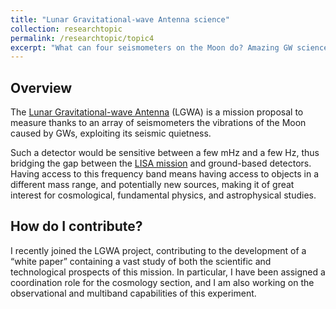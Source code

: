 ```yaml
---
title: "Lunar Gravitational-wave Antenna science"
collection: researchtopic
permalink: /researchtopic/topic4
excerpt: "What can four seismometers on the Moon do? Amazing GW science!"
---
```


## Overview
The [Lunar Gravitational-wave Antenna](http://lgwa.unicam.it) (LGWA) is a mission proposal to measure thanks to an array of seismometers the vibrations of the Moon caused by GWs, exploiting its seismic quietness. 

Such a detector would be sensitive between a few mHz and a few Hz, thus bridging the gap between the [LISA mission](https://www.elisascience.org) and ground-based detectors. Having access to this frequency band means having access to objects in a different mass range, and potentially new sources, making it of great interest for cosmological, fundamental physics, and astrophysical studies.

## How do I contribute?

I recently joined the LGWA project, contributing to the development of a “white paper” containing a vast study of both the scientific and technological prospects of this mission. In particular, I have been assigned a coordination role for the cosmology section, and I am also working on the observational and multiband capabilities of this experiment.

